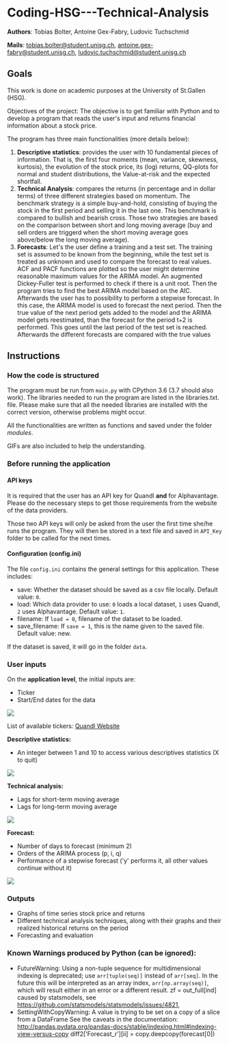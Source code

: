 # Coding-HSG---Technical-Analysis

**Authors**: Tobias Bolter, Antoine Gex-Fabry, Ludovic Tuchschmid

**Mails**: tobias.bolter@student.unisg.ch, antoine.gex-fabry@student.unisg.ch, ludovic.tuchschmid@student.unisg.ch

## Goals

This work is done on academic purposes at the University of St.Gallen (HSG).

Objectives of the project:
The objective is to get familiar with Python and to develop a program that reads
the user's input and returns financial information about a stock price.

The program has three main functionalities (more details below):
1. **Descriptive statistics**: provides the user with 10 fundamental pieces of information. 
That is, the first four moments (mean, variance, skewness, kurtosis), the evolution of the stock price, 
its (log) returns, QQ-plots for normal and student distributions, the Value-at-risk 
and the expected shortfall.
2. **Technical Analysis**: compares the returns (in percentage and in dollar terms)
of three different strategies based on momentum. The benchmark strategy is a simple 
buy-and-hold, consisting of buying the stock in the first period and selling it in the last one. 
This benchmark is compared to bullish and bearish cross. Those two strategies are based on the 
comparison between short and long moving average (buy and sell orders are triggerd when 
the short moving average goes above/below the long moving average).
3. **Forecasts**: Let's the user define a training and a test set. The training set is assumed to be known from
the beginning, while the test set is treated as unknown and used to compare the forecast to real values.
ACF and PACF functions are plotted so the user might determine reasonable maximum values for the ARIMA model.
An augmented Dickey-Fuller test is performed to check if there is a unit root. Then the program tries to find
the best ARIMA model based on the AIC. Afterwards the user has to possibility to perform a stepwise forecast.
In this case, the ARIMA model is used to forecast the next period. Then the true value of the next period 
gets added to the model and the ARIMA model gets reestimated, than the forecast for the period t+2 is performed.
This goes until the last period of the test set is reached. Afterwards the different forecasts are compared
 with the true values 

## Instructions

### How the code is structured

The program must be run from `main.py` with CPython 3.6 (3.7 should also work). 
The libraries needed to run the program are listed in the libraries.txt. file.
Please make sure that all the needed libraries are installed with the correct version, otherwise problems
might occur. 

All the functionalities are written as functions and saved under the folder _modules_.

GIFs are also included to help the understanding. 

### Before running the application

#### API keys
It is required that the user has an API key for Quandl **and** for Alphavantage.
Please do the necessary steps to get those requirements from the website of the data providers.

Those two API keys will only be asked from the user the first time she/he runs the program.
They will then be stored in a text file and saved in `API_Key` folder to be called for the next times.

#### Configuration (config.ini)

The file `config.ini` contains the general settings for this application.
These includes:
  * save: Whether the dataset should be saved as a csv file locally. Default value: `0`.
  * load: Which data provider to use: `0` loads a local dataset, `1` uses Quandl, `2` uses Alphavantage. Default value: `1`.
  * filename: If `load = 0`, filename of the dataset to be loaded. 
  * save_filename: If `save = 1`, this is the name given to the saved file. Default value: new.
  
 

If the dataset is saved, it will go in the folder `data`.

###  User inputs

On the **application level**, the initial inputs are:
  * Ticker
  * Start/End dates for the data

![](/gifs/LoadData.gif)

List of available tickers:
<a href = "https://www.quandl.com/data/EOD-End-of-Day-US-Stock-Prices">Quandl Website</a>

**Descriptive statistics:**
  * An integer between 1 and 10 to access various descriptives statistics (X to quit)
  
![](/gifs/Descriptives.gif)


**Technical analysis:**
  * Lags for short-term moving average
  * Lags for long-term moving average

![](/gifs/MovingAverage.gif)


**Forecast:**
  * Number of days to forecast (minimum 2)
  * Orders of the ARIMA process (p, i, q) 
  * Performance of a stepwise forecast ('y' performs it, all other values continue without it)


![](/gifs/Forecast.gif)


### Outputs
  - Graphs of time series stock price and returns
  - Different technical analysis techniques, along with their graphs and their realized historical returns on the period
  - Forecasting and evaluation

### Known Warnings produced by Python (can be ignored):
  - FutureWarning: Using a non-tuple sequence for multidimensional indexing is deprecated; use `arr[tuple(seq)]` instead of `arr[seq]`. In the future this will be interpreted as an array index, `arr[np.array(seq)]`, which will result either in an error or a different result.
    zf = out_full[ind]
    caused by statsmodels, see https://github.com/statsmodels/statsmodels/issues/4821,
  - SettingWithCopyWarning: 
    A value is trying to be set on a copy of a slice from a DataFrame
    See the caveats in the documentation: http://pandas.pydata.org/pandas-docs/stable/indexing.html#indexing-view-versus-copy
    diff2['Forecast_r'][ii] = copy.deepcopy(forecast[0])
